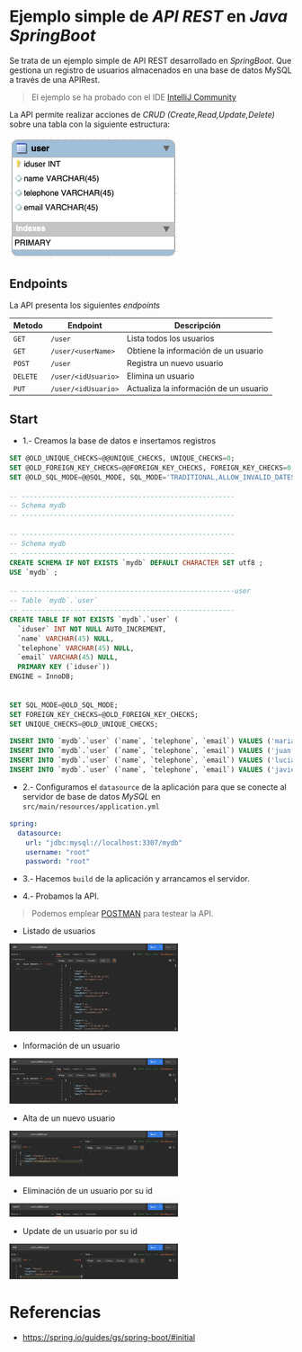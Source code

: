 # Ejemplo simple de _API REST_ en _Java SpringBoot_

Se trata de un ejemplo simple de API REST desarrollado en _SpringBoot_.
Que gestiona un registro de usuarios almacenados en una base de datos MySQL
a través de una APIRest.

> El ejemplo se ha probado con el IDE [IntelliJ Community](https://www.jetbrains.com/idea/download/#section=mac)

La API permite realizar acciones de _CRUD_ _(Create,Read,Update,Delete)_ sobre una tabla con la siguiente estructura:

<img src="imageresource/6.png" style="width:300px;"/>

## Endpoints

La API presenta los siguientes _endpoints_

| Metodo  | Endpoint            | Descripción                            |
|---------|---------------------|----------------------------------------|
| `GET`   | `/user`             | Lista todos los usuarios               |
| `GET`   | `/user/<userName>`  | Obtiene la información de un usuario   |
 | `POST`  | `/user`             | Registra un nuevo usuario              |
| `DELETE` | `/user/<idUsuario>` | Elimina un usuario                     |
| `PUT`   | `/user/<idUsuario>` | Actualiza la información de un usuario |

## Start

* 1.- Creamos la base de datos e insertamos registros

```sql 
SET @OLD_UNIQUE_CHECKS=@@UNIQUE_CHECKS, UNIQUE_CHECKS=0;
SET @OLD_FOREIGN_KEY_CHECKS=@@FOREIGN_KEY_CHECKS, FOREIGN_KEY_CHECKS=0;
SET @OLD_SQL_MODE=@@SQL_MODE, SQL_MODE='TRADITIONAL,ALLOW_INVALID_DATES';

-- -----------------------------------------------------
-- Schema mydb
-- -----------------------------------------------------

-- -----------------------------------------------------
-- Schema mydb
-- -----------------------------------------------------
CREATE SCHEMA IF NOT EXISTS `mydb` DEFAULT CHARACTER SET utf8 ;
USE `mydb` ;

-- -----------------------------------------------------user
-- Table `mydb`.`user`
-- -----------------------------------------------------
CREATE TABLE IF NOT EXISTS `mydb`.`user` (
  `iduser` INT NOT NULL AUTO_INCREMENT,
  `name` VARCHAR(45) NULL,
  `telephone` VARCHAR(45) NULL,
  `email` VARCHAR(45) NULL,
  PRIMARY KEY (`iduser`))
ENGINE = InnoDB;


SET SQL_MODE=@OLD_SQL_MODE;
SET FOREIGN_KEY_CHECKS=@OLD_FOREIGN_KEY_CHECKS;
SET UNIQUE_CHECKS=@OLD_UNIQUE_CHECKS;
```

```sql
INSERT INTO `mydb`.`user` (`name`, `telephone`, `email`) VALUES ('maria', '+34 969 06 10 93', 'maria@email.com');
INSERT INTO `mydb`.`user` (`name`, `telephone`, `email`) VALUES ('juan', '+34 629 26 35 09', 'juan@email.com');
INSERT INTO `mydb`.`user` (`name`, `telephone`, `email`) VALUES ('lucia', '+34 734 44 98 90', 'lucia@email.com');
INSERT INTO `mydb`.`user` (`name`, `telephone`, `email`) VALUES ('javier', '+34 662 06 79 40', 'javier@email.com');
```

* 2.- Configuramos el `datasource` de la aplicación para que se conecte al servidor de base de datos _MySQL_ en `src/main/resources/application.yml`

```yaml
spring:
  datasource:
    url: "jdbc:mysql://localhost:3307/mydb"
    username: "root"
    password: "root"
```

* 3.- Hacemos `build` de la aplicación y arrancamos el servidor.

* 4.- Probamos la API.

> Podemos emplear [POSTMAN](https://www.postman.com/) para testear la API.

+ Listado de usuarios

<img src="imageresource/1.png" style="width:300px;"/>

+ Información de un usuario

<img src="imageresource/2.png" style="width:300px;"/>

+ Alta de un nuevo usuario

<img src="imageresource/3.png" style="width:300px;"/>

+ Eliminación de un usuario por su id

<img src="imageresource/4.png" style="width:300px;"/>

+ Update de un usuario por su id

<img src="imageresource/5.png" style="width:300px;"/>


# Referencias

- https://spring.io/guides/gs/spring-boot/#initial